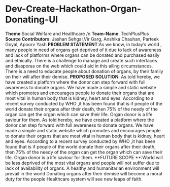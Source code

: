 # Dev-Create-Hackathon-Organ-Donating-UI
**Theme**:Social Welfare and Healthcare /n
**Team-Name**: TechPlusPlus
**Source Contributors**: Jashan Sehgal,Vir Garg, Anshika Chauhan, Parteek Goyal, Apoorv Yash
**PROBLEM STATEMENT**:As we know, in today’s world , many people in need of organs get deprived of it due to lack of awareness and lack of platforms where organs can be donated and purchased easily and ethically. There is a challenge to manage and create such interfaces and diasporas on the web which could aid in this ailing circumstances. There is a need to educate people about donation of organs, by their family on their will after their demise.
**PROPOSED SOLUTION**: As told hereby, we have created a platform where the donor can step forward with full awareness to donate organs. We have made a simple and static website which promotes and encourages people to donate their organs that are most vital in human body that is kidney, heart and eyes.
According to a recent survey conducted by WHO ,it has been found that is if people of the world donate their organs after their death, then 75% of the needy of the organ can get the organ which can save their life. Organ donor is a life saviour for them.
As told hereby, we have created a platform where the donor can step forward with full awareness to donate organs. We have made a simple and static website which promotes and encourages people to donate their organs that are most vital in human body that is kidney, heart and eyes.
According to a recent survey conducted by WHO ,it has been found that is if people of the world donate their organs after their death, then 75% of the needy of the organ can get the organ which can save their life. Organ donor is a life saviour for them.
**FUTURE SCOPE **:World will be less deprived of the most vital organs and people will not suffer due to lack of availability of organs.
A healthy and humanitarian environment will prevail in the world
Donating organs after their demise will become a moral duty for the people 
Healthcare system will see new leaps of faith.






 
